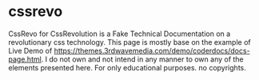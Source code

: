 # cssrevo
CssRevo for CssRevolution is a Fake Technical Documentation on a revolutionary css  technology.
This page is mostly base on the example of Live Demo of https://themes.3rdwavemedia.com/demo/coderdocs/docs-page.html.
I do not own and not intend in any manner to own any of the elements presented here.
For only educational purposes.
no copyrights. 
